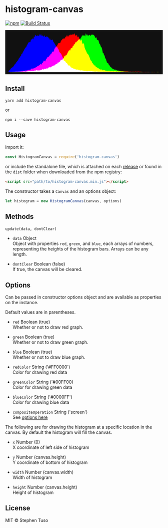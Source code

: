 # histogram-canvas

[![npm](https://img.shields.io/npm/v/histogram-canvas.svg?style=flat-square)](https://www.npmjs.com/package/histogram-canvas) [![Build Status](https://travis-ci.org/stephentuso/histogram-canvas.svg?branch=master)](https://travis-ci.org/stephentuso/histogram-canvas)

![Preview Image](https://raw.githubusercontent.com/stephentuso/histogram-canvas/master/preview.png)

## Install

```
yarn add histogram-canvas
```

or

```
npm i --save histogram-canvas
```

## Usage

Import it:

```javascript
const HistogramCanvas = require('histogram-canvas')
```

or include the standalone file, which is attached on each [release](https://github.com/stephentuso/histogram-canvas/releases) or found in the `dist` folder when downloaded from the npm registry:

```html
<script src="path/to/histogram-canvas.min.js"></script>
```

The constructor takes a `Canvas` and an options object:

```javascript
let histogram = new HistogramCanvas(canvas, options)
```

## Methods

`update(data, dontClear)`

 - `data` Object<br>
    Object with properties `red`, `green`, and `blue`, each arrays of numbers, representing the heights of the histogram bars. Arrays can be any length.

 - `dontClear` Boolean (false)<br>
    If true, the canvas will be cleared.

## Options

Can be passed in constructor options object and are available as properties on the instance.

Default values are in parentheses.

 - `red` Boolean (true)<br>
    Whether or not to draw red graph.

 - `green` Boolean (true)<br>
    Whether or not to draw green graph.

 - `blue` Boolean (true)<br>
    Whether or not to draw blue graph.

 - `redColor` String ('#FF0000')<br>
    Color for drawing red data

 - `greenColor` String ('#00FF00)<br>
    Color for drawing green data

 - `blueColor` String ('#0000FF')<br>
    Color for drawing blue data

 - `compositeOperation` String ('screen')<br>
    See [options here](https://developer.mozilla.org/en-US/docs/Web/API/CanvasRenderingContext2D/globalCompositeOperation)

The following are for drawing the histogram at a specific location in the canvas. By default the histogram will fill the canvas.

 - `x` Number (0)<br>
    X coordinate of left side of histogram

 - `y` Number (canvas.height)<br>
    Y coordinate of bottom of histogram

 - `width` Number (canvas.width)<br>
    Width of histogram

 - `height` Number (canvas.height)<Br>
    Height of histogram

## License

MIT © Stephen Tuso
